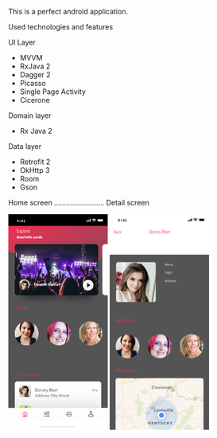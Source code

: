 This is a perfect android application. 

Used technologies and features

UI Layer
- MVVM
- RxJava 2
- Dagger 2
- Picasso
- Single Page Activity
- Cicerone

Domain layer 
- Rx Java 2

Data layer
- Retrofit 2
- OkHttp 3
- Room
- Gson


Home screen  .........................  Detail screen

<img src="home-screen.jpg" width="200" />  <img src="detail-screen.jpg" width="200" />
